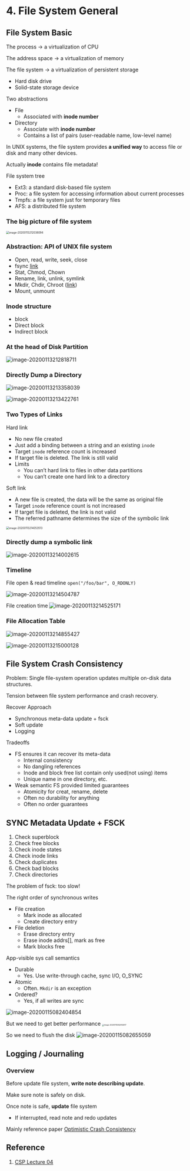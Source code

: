 # 4. File System General

## File System Basic

The process -> a virtualization of CPU

The address space -> a virtualization of memory

The file system -> a virtualization of persistent storage

- Hard disk drive
- Solid-state storage device

Two abstractions

- File 
  - Associated with **inode number**
- Directory
  - Associate with **inode number**
  - Contains a list of pairs (user-readable name, low-level name)

In UNIX systems, the file system provides **a unified way** to access file or disk and many other devices.

Actually **inode** contains file metadata!

File system tree

- Ext3: a standard disk-based file system
- Proc: a file system for accessing information about current processes
- Tmpfs: a file system just for temporary files
- AFS: a distributed file system

### The big picture of file system

<img src="../../../../../../../note.assets/image-20200113212038094.png" alt="image-20200113212038094" style="zoom:50%;" />

### Abstraction: API of UNIX file system

- Open, read, write, seek, close
- fsync [link](http://man7.org/linux/man-pages/man2/fdatasync.2.html)
- Stat, Chmod, Chown 
- Rename, link, unlink, symlink
- Mkdir, Chdir, Chroot ([link](https://www.howtogeek.com/441534/how-to-use-the-chroot-command-on-linux/))
- Mount, unmount

### Inode structure

- block
- Direct block
- Indirect block

### At the head of Disk Partition

![image-20200113212818711](lec4.assets/image-20200113212818711.png)

### Directly Dump a Directory

<img src="lec4.assets/image-20200113213358039.png" alt="image-20200113213358039"  />

![image-20200113213422761](lec4.assets/image-20200113213422761.png)

### Two Types of Links

Hard link

- No new file created
- Just add a binding between a string and an existing `inode`
- Target `inode` reference count is increased
- If target file is deleted. The link is still valid
- Limits
  - You can’t hard link to files in other data partitions
  - You can’t create one hard link to a directory

Soft link

- A new file is created, the data will be the same as original file
- Target `inode` reference count is not increased
- If target file is deleted, the link is not valid
- The referred pathname determines the size of the symbolic link

<img src="lec4.assets/image-20200113214053513.png" alt="image-20200113214053513" style="zoom:50%;" />

### Directly dump a symbolic link

![image-20200113214002615](lec4.assets/image-20200113214002615.png)

### Timeline

File open & read timeline
`open("/foo/bar", O_RDONLY)`

![image-20200113214504787](lec4.assets/image-20200113214504787.png)

File creation time
![image-20200113214525171](lec4.assets/image-20200113214525171.png)

### File Allocation Table

![image-20200113214855427](lec4.assets/image-20200113214855427.png)

![image-20200113215000128](lec4.assets/image-20200113215000128.png)

## File System Crash Consistency

Problem: Single file-system operation updates multiple on-disk data structures. 

Tension between file system performance and crash recovery. 

Recover Approach

- Synchronous meta-data update + fsck
- Soft update
- Logging

Tradeoffs

- FS ensures it can recover its meta-data
  - Internal consistency
  - No dangling references
  - Inode and block free list contain only used(not using) items
  - Unique name in one directory, etc. 
- Weak semantic FS provided limited guarantees
  - Atomicity for creat, rename, delete
  - Often no durability for anything
  - Often no order guarantees

## SYNC Metadata Update + FSCK

1. Check superblock
2. Check free blocks
3. Check inode states
4. Check inode links
5. Check duplicates
6. Check bad blocks
7. Check directories

The problem of fsck: too slow!

The right order of synchronous writes

- File creation
  - Mark inode as allocated
  - Create directory entry
- File deletion
  - Erase directory entry
  - Erase inode addrs[], mark as free
  - Mark blocks free

App-visible sys call semantics

- Durable 
  - Yes. Use write-through cache, sync I/O, O_SYNC
- Atomic
  - Often. `Mkdir` is an exception
- Ordered?
  - Yes, if all writes are sync

![image-20200115082404854](lec4.assets/image-20200115082404854.png)

But we need to get better performance
<img src="lec4.assets/image-20200115082456917.png" alt="image-20200115082456917" style="zoom:33%;" />

So we need to flush the disk
![image-20200115082655059](../../note.assets/image-20200115082655059.png)

## Logging / Journaling

### Overview

Before update file system, **write note describing update**. 

Make sure note is safely on disk. 

Once note is safe, **update** file system

- If interrupted, read note and redo updates

Mainly reference paper [Optimistic Crash Consistency](https://dl.acm.org/doi/pdf/10.1145/2517349.2522726?download=true)

## Reference

1. [CSP Lecture 04](https://ipads.se.sjtu.edu.cn/courses/csp/slides/CSP_04_File_System.pptx)

